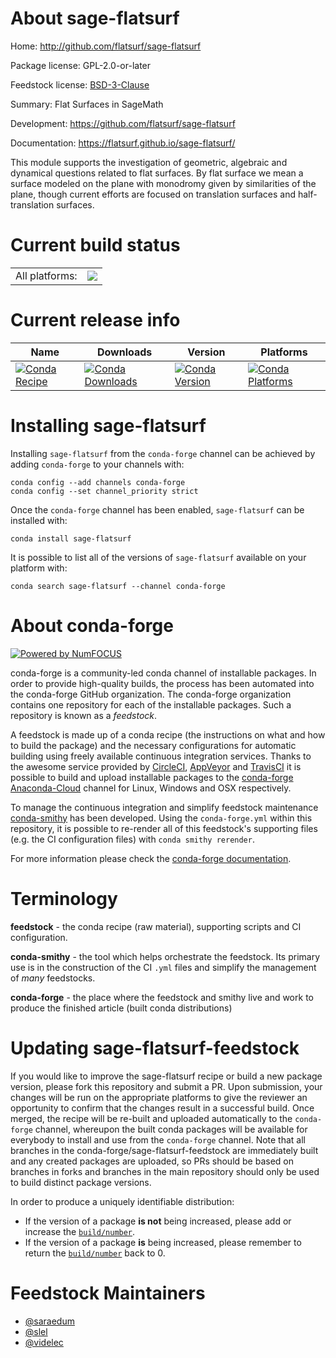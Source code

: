About sage-flatsurf
===================

Home: http://github.com/flatsurf/sage-flatsurf

Package license: GPL-2.0-or-later

Feedstock license: [BSD-3-Clause](https://github.com/conda-forge/sage-flatsurf-feedstock/blob/master/LICENSE.txt)

Summary: Flat Surfaces in SageMath

Development: https://github.com/flatsurf/sage-flatsurf

Documentation: https://flatsurf.github.io/sage-flatsurf/

This module supports the investigation of geometric, algebraic and
dynamical questions related to flat surfaces. By flat surface we mean a
surface modeled on the plane with monodromy given by similarities of the
plane, though current efforts are focused on translation surfaces and
half-translation surfaces.


Current build status
====================


<table><tr><td>All platforms:</td>
    <td>
      <a href="https://dev.azure.com/conda-forge/feedstock-builds/_build/latest?definitionId=7427&branchName=master">
        <img src="https://dev.azure.com/conda-forge/feedstock-builds/_apis/build/status/sage-flatsurf-feedstock?branchName=master">
      </a>
    </td>
  </tr>
</table>

Current release info
====================

| Name | Downloads | Version | Platforms |
| --- | --- | --- | --- |
| [![Conda Recipe](https://img.shields.io/badge/recipe-sage--flatsurf-green.svg)](https://anaconda.org/conda-forge/sage-flatsurf) | [![Conda Downloads](https://img.shields.io/conda/dn/conda-forge/sage-flatsurf.svg)](https://anaconda.org/conda-forge/sage-flatsurf) | [![Conda Version](https://img.shields.io/conda/vn/conda-forge/sage-flatsurf.svg)](https://anaconda.org/conda-forge/sage-flatsurf) | [![Conda Platforms](https://img.shields.io/conda/pn/conda-forge/sage-flatsurf.svg)](https://anaconda.org/conda-forge/sage-flatsurf) |

Installing sage-flatsurf
========================

Installing `sage-flatsurf` from the `conda-forge` channel can be achieved by adding `conda-forge` to your channels with:

```
conda config --add channels conda-forge
conda config --set channel_priority strict
```

Once the `conda-forge` channel has been enabled, `sage-flatsurf` can be installed with:

```
conda install sage-flatsurf
```

It is possible to list all of the versions of `sage-flatsurf` available on your platform with:

```
conda search sage-flatsurf --channel conda-forge
```


About conda-forge
=================

[![Powered by
NumFOCUS](https://img.shields.io/badge/powered%20by-NumFOCUS-orange.svg?style=flat&colorA=E1523D&colorB=007D8A)](https://numfocus.org)

conda-forge is a community-led conda channel of installable packages.
In order to provide high-quality builds, the process has been automated into the
conda-forge GitHub organization. The conda-forge organization contains one repository
for each of the installable packages. Such a repository is known as a *feedstock*.

A feedstock is made up of a conda recipe (the instructions on what and how to build
the package) and the necessary configurations for automatic building using freely
available continuous integration services. Thanks to the awesome service provided by
[CircleCI](https://circleci.com/), [AppVeyor](https://www.appveyor.com/)
and [TravisCI](https://travis-ci.com/) it is possible to build and upload installable
packages to the [conda-forge](https://anaconda.org/conda-forge)
[Anaconda-Cloud](https://anaconda.org/) channel for Linux, Windows and OSX respectively.

To manage the continuous integration and simplify feedstock maintenance
[conda-smithy](https://github.com/conda-forge/conda-smithy) has been developed.
Using the ``conda-forge.yml`` within this repository, it is possible to re-render all of
this feedstock's supporting files (e.g. the CI configuration files) with ``conda smithy rerender``.

For more information please check the [conda-forge documentation](https://conda-forge.org/docs/).

Terminology
===========

**feedstock** - the conda recipe (raw material), supporting scripts and CI configuration.

**conda-smithy** - the tool which helps orchestrate the feedstock.
                   Its primary use is in the construction of the CI ``.yml`` files
                   and simplify the management of *many* feedstocks.

**conda-forge** - the place where the feedstock and smithy live and work to
                  produce the finished article (built conda distributions)


Updating sage-flatsurf-feedstock
================================

If you would like to improve the sage-flatsurf recipe or build a new
package version, please fork this repository and submit a PR. Upon submission,
your changes will be run on the appropriate platforms to give the reviewer an
opportunity to confirm that the changes result in a successful build. Once
merged, the recipe will be re-built and uploaded automatically to the
`conda-forge` channel, whereupon the built conda packages will be available for
everybody to install and use from the `conda-forge` channel.
Note that all branches in the conda-forge/sage-flatsurf-feedstock are
immediately built and any created packages are uploaded, so PRs should be based
on branches in forks and branches in the main repository should only be used to
build distinct package versions.

In order to produce a uniquely identifiable distribution:
 * If the version of a package **is not** being increased, please add or increase
   the [``build/number``](https://docs.conda.io/projects/conda-build/en/latest/resources/define-metadata.html#build-number-and-string).
 * If the version of a package **is** being increased, please remember to return
   the [``build/number``](https://docs.conda.io/projects/conda-build/en/latest/resources/define-metadata.html#build-number-and-string)
   back to 0.

Feedstock Maintainers
=====================

* [@saraedum](https://github.com/saraedum/)
* [@slel](https://github.com/slel/)
* [@videlec](https://github.com/videlec/)

